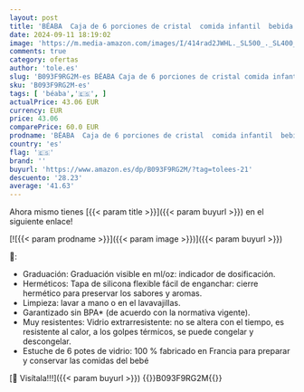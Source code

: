 ```yaml
---
layout: post
title: 'BÉABA  Caja de 6 porciones de cristal  comida infantil  bebida  extrapresistente  resistente a los choques térmicos  100% hermético  graduación  150 ml  azul oscuro y claro'
date: 2024-09-11 18:19:02
image: 'https://m.media-amazon.com/images/I/414rad2JWHL._SL500_._SL400_.jpg'
comments: true
category: ofertas
author: 'tole.es'
slug: 'B093F9RG2M-es BÉABA Caja de 6 porciones de cristal comida infantil...'
sku: 'B093F9RG2M-es'
tags: [ 'béaba','🇪🇸', ]
actualPrice: 43.06 EUR
currency: EUR
price: 43.06
comparePrice: 60.0 EUR
prodname: 'BÉABA  Caja de 6 porciones de cristal  comida infantil  bebida  extrapresistente  resistente a los choques térmicos  100% hermético  graduación  150 ml  azul oscuro y claro'
country: 'es'
flag: '🇪🇸'
brand: ''
buyurl: 'https://www.amazon.es/dp/B093F9RG2M/?tag=tolees-21'
descuento: '28.23'
average: '41.63'
---
```


Ahora mismo tienes [{{< param title >}}]({{< param buyurl >}}) en el siguiente enlace!

[![{{< param prodname >}}]({{< param image >}})]({{< param buyurl >}})

🔎:

- Graduación: Graduación visible en ml/oz: indicador de dosificación.
- Herméticos: Tapa de silicona flexible fácil de enganchar: cierre hermético para preservar los sabores y aromas.
- Limpieza: lavar a mano o en el lavavajillas.
- Garantizado sin BPA* (de acuerdo con la normativa vigente).
- Muy resistentes: Vidrio extrarresistente: no se altera con el tiempo, es resistente al calor, a los golpes térmicos, se puede congelar y descongelar.
- Estuche de 6 potes de vidrio: 100 % fabricado en Francia para preparar y conservar las comidas del bebé

[🛒 Visítala!!!]({{< param buyurl >}})
{{<world>}}B093F9RG2M{{</world>}}
